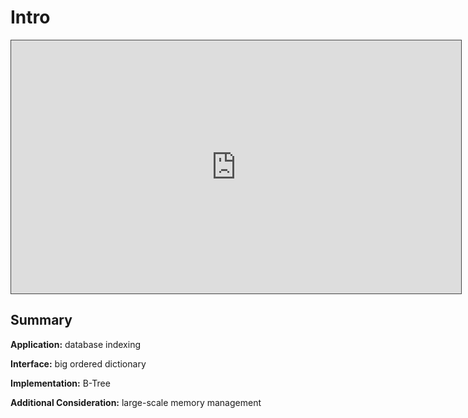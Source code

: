 # Intro

<iframe src="https://adaacademy.hosted.panopto.com/Panopto/Pages/Embed.aspx?id=fde1d7a8-503b-4673-8577-abdc01383e9e&autoplay=false&offerviewer=true&showtitle=true&showbrand=false&start=0&interactivity=all" width=720 height=405 style="border: 1px solid #464646;" allowfullscreen allow="autoplay"></iframe>

## Summary

**Application:** database indexing

**Interface:** big ordered dictionary

**Implementation:** B-Tree

**Additional Consideration:** large-scale memory management